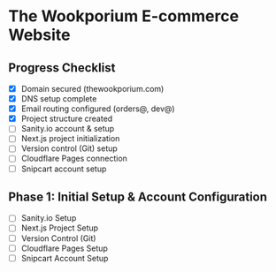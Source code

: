# The Wookporium E-commerce Website

## Progress Checklist
- [x] Domain secured (thewookporium.com)
- [x] DNS setup complete
- [x] Email routing configured (orders@, dev@)
- [x] Project structure created
- [ ] Sanity.io account & setup
- [ ] Next.js project initialization
- [ ] Version control (Git) setup
- [ ] Cloudflare Pages connection
- [ ] Snipcart account setup

## Phase 1: Initial Setup & Account Configuration
- [ ] Sanity.io Setup
- [ ] Next.js Project Setup  
- [ ] Version Control (Git)
- [ ] Cloudflare Pages Setup
- [ ] Snipcart Account Setup